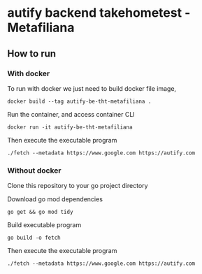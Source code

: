 # autify backend takehometest - Metafiliana

## How to run

### With docker
To run with docker we just need to build docker file image, 
```
docker build --tag autify-be-tht-metafiliana .
```

Run the container, and access container CLI
```
docker run -it autify-be-tht-metafiliana
```

Then execute the executable program
```
./fetch --metadata https://www.google.com https://autify.com
```

### Without docker
Clone this repository to your go project directory

Download go mod dependencies
```
go get && go mod tidy
```

Build executable program
```
go build -o fetch
```

Then execute the executable program
```
./fetch --metadata https://www.google.com https://autify.com
```